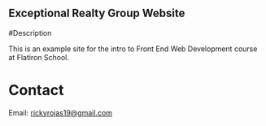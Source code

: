 Exceptional Realty Group Website
---------

#Description

This is an example site for the intro to Front End Web Development course at Flatiron School.

# Contact
Email: rickyrojas19@gmail.com
